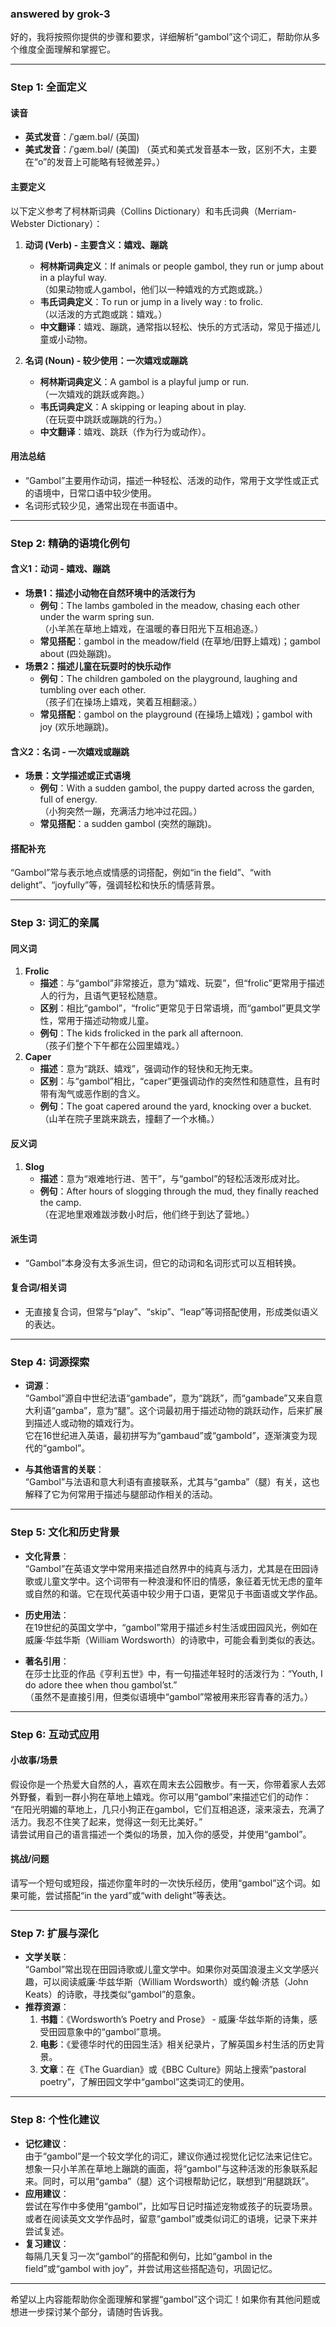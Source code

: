 ### answered by grok-3
好的，我将按照你提供的步骤和要求，详细解析“gambol”这个词汇，帮助你从多个维度全面理解和掌握它。

---

### Step 1: 全面定义

#### 读音
- **英式发音**：/ˈɡæm.bəl/ (英国)
- **美式发音**：/ˈɡæm.bəl/ (美国)
  （英式和美式发音基本一致，区别不大，主要在“o”的发音上可能略有轻微差异。）

#### 主要定义
以下定义参考了柯林斯词典（Collins Dictionary）和韦氏词典（Merriam-Webster Dictionary）：

1. **动词 (Verb) - 主要含义：嬉戏、蹦跳**
   - **柯林斯词典定义**：If animals or people gambol, they run or jump about in a playful way.  
     （如果动物或人gambol，他们以一种嬉戏的方式跑或跳。）
   - **韦氏词典定义**：To run or jump in a lively way : to frolic.  
     （以活泼的方式跑或跳：嬉戏。）
   - **中文翻译**：嬉戏、蹦跳，通常指以轻松、快乐的方式活动，常见于描述儿童或小动物。

2. **名词 (Noun) - 较少使用：一次嬉戏或蹦跳**
   - **柯林斯词典定义**：A gambol is a playful jump or run.  
     （一次嬉戏的跳跃或奔跑。）
   - **韦氏词典定义**：A skipping or leaping about in play.  
     （在玩耍中跳跃或蹦跳的行为。）
   - **中文翻译**：嬉戏、跳跃（作为行为或动作）。

#### 用法总结
- “Gambol”主要用作动词，描述一种轻松、活泼的动作，常用于文学性或正式的语境中，日常口语中较少使用。
- 名词形式较少见，通常出现在书面语中。

---

### Step 2: 精确的语境化例句

#### 含义1：动词 - 嬉戏、蹦跳
- **场景1：描述小动物在自然环境中的活泼行为**
  - **例句**：The lambs gamboled in the meadow, chasing each other under the warm spring sun.  
    （小羊羔在草地上嬉戏，在温暖的春日阳光下互相追逐。）
  - **常见搭配**：gambol in the meadow/field (在草地/田野上嬉戏)；gambol about (四处蹦跳)。
- **场景2：描述儿童在玩耍时的快乐动作**
  - **例句**：The children gamboled on the playground, laughing and tumbling over each other.  
    （孩子们在操场上嬉戏，笑着互相翻滚。）
  - **常见搭配**：gambol on the playground (在操场上嬉戏)；gambol with joy (欢乐地蹦跳)。

#### 含义2：名词 - 一次嬉戏或蹦跳
- **场景：文学描述或正式语境**
  - **例句**：With a sudden gambol, the puppy darted across the garden, full of energy.  
    （小狗突然一蹦，充满活力地冲过花园。）
  - **常见搭配**：a sudden gambol (突然的蹦跳)。

#### 搭配补充
“Gambol”常与表示地点或情感的词搭配，例如“in the field”、“with delight”、“joyfully”等，强调轻松和快乐的情感背景。

---

### Step 3: 词汇的亲属

#### 同义词
1. **Frolic**
   - **描述**：与“gambol”非常接近，意为“嬉戏、玩耍”，但“frolic”更常用于描述人的行为，且语气更轻松随意。
   - **区别**：相比“gambol”，“frolic”更常见于日常语境，而“gambol”更具文学性，常用于描述动物或儿童。
   - **例句**：The kids frolicked in the park all afternoon.  
     （孩子们整个下午都在公园里嬉戏。）
2. **Caper**
   - **描述**：意为“跳跃、嬉戏”，强调动作的轻快和无拘无束。
   - **区别**：与“gambol”相比，“caper”更强调动作的突然性和随意性，且有时带有淘气或恶作剧的含义。
   - **例句**：The goat capered around the yard, knocking over a bucket.  
     （山羊在院子里跳来跳去，撞翻了一个水桶。）

#### 反义词
1. **Slog**
   - **描述**：意为“艰难地行进、苦干”，与“gambol”的轻松活泼形成对比。
   - **例句**：After hours of slogging through the mud, they finally reached the camp.  
     （在泥地里艰难跋涉数小时后，他们终于到达了营地。）

#### 派生词
- “Gambol”本身没有太多派生词，但它的动词和名词形式可以互相转换。

#### 复合词/相关词
- 无直接复合词，但常与“play”、“skip”、“leap”等词搭配使用，形成类似语义的表达。

---

### Step 4: 词源探索

- **词源**：  
  “Gambol”源自中世纪法语“gambade”，意为“跳跃”，而“gambade”又来自意大利语“gamba”，意为“腿”。这个词最初用于描述动物的跳跃动作，后来扩展到描述人或动物的嬉戏行为。  
  它在16世纪进入英语，最初拼写为“gambaud”或“gambold”，逐渐演变为现代的“gambol”。

- **与其他语言的关联**：  
  “Gambol”与法语和意大利语有直接联系，尤其与“gamba”（腿）有关，这也解释了它为何常用于描述与腿部动作相关的活动。

---

### Step 5: 文化和历史背景

- **文化背景**：  
  “Gambol”在英语文学中常用来描述自然界中的纯真与活力，尤其是在田园诗歌或儿童文学中。这个词带有一种浪漫和怀旧的情感，象征着无忧无虑的童年或自然的和谐。它在现代英语中较少用于口语，更常见于书面语或文学作品。

- **历史用法**：  
  在19世纪的英国文学中，“gambol”常用于描述乡村生活或田园风光，例如在威廉·华兹华斯（William Wordsworth）的诗歌中，可能会看到类似的表达。

- **著名引用**：  
  在莎士比亚的作品《亨利五世》中，有一句描述年轻时的活泼行为：“Youth, I do adore thee when thou gambol’st.”  
  （虽然不是直接引用，但类似语境中“gambol”常被用来形容青春的活力。）

---

### Step 6: 互动式应用

#### 小故事/场景
假设你是一个热爱大自然的人，喜欢在周末去公园散步。有一天，你带着家人去郊外野餐，看到一群小狗在草地上嬉戏。你可以用“gambol”来描述它们的动作：  
“在阳光明媚的草地上，几只小狗正在gambol，它们互相追逐，滚来滚去，充满了活力。我忍不住笑了起来，觉得这一刻无比美好。”  
请尝试用自己的语言描述一个类似的场景，加入你的感受，并使用“gambol”。

#### 挑战/问题
请写一个短句或短段，描述你童年时的一次快乐经历，使用“gambol”这个词。如果可能，尝试搭配“in the yard”或“with delight”等表达。

---

### Step 7: 扩展与深化

- **文学关联**：  
  “Gambol”常出现在田园诗歌或儿童文学中。如果你对英国浪漫主义文学感兴趣，可以阅读威廉·华兹华斯（William Wordsworth）或约翰·济慈（John Keats）的诗歌，寻找类似“gambol”的意象。
- **推荐资源**：  
  1. **书籍**：《Wordsworth’s Poetry and Prose》 - 威廉·华兹华斯的诗集，感受田园意象中的“gambol”意境。
  2. **电影**：《爱德华时代的田园生活》相关纪录片，了解英国乡村生活的历史背景。
  3. **文章**：在《The Guardian》或《BBC Culture》网站上搜索“pastoral poetry”，了解田园文学中“gambol”这类词汇的使用。

---

### Step 8: 个性化建议

- **记忆建议**：  
  由于“gambol”是一个较文学化的词汇，建议你通过视觉化记忆法来记住它。想象一只小羊羔在草地上蹦跳的画面，将“gambol”与这种活泼的形象联系起来。同时，可以用“gamba”（腿）这个词根帮助记忆，联想到“用腿跳跃”。
- **应用建议**：  
  尝试在写作中多使用“gambol”，比如写日记时描述宠物或孩子的玩耍场景。或者在阅读英文文学作品时，留意“gambol”或类似词汇的语境，记录下来并尝试复述。
- **复习建议**：  
  每隔几天复习一次“gambol”的搭配和例句，比如“gambol in the field”或“gambol with joy”，并尝试用这些搭配造句，巩固记忆。

---

希望以上内容能帮助你全面理解和掌握“gambol”这个词汇！如果你有其他问题或想进一步探讨某个部分，请随时告诉我。
